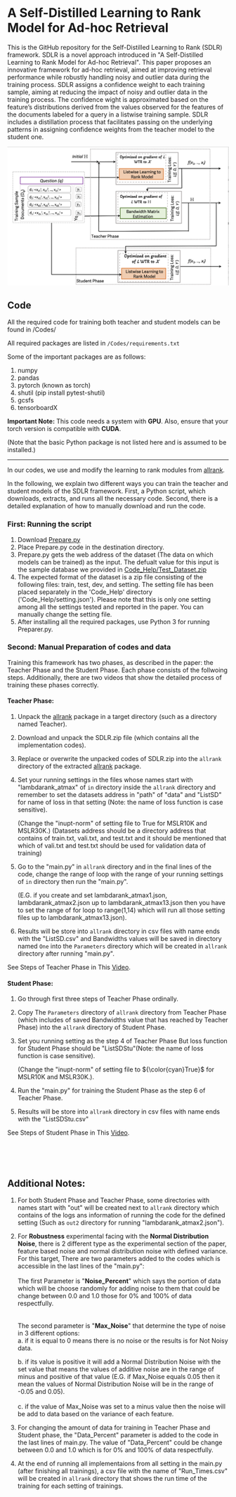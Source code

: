 # A Self-Distilled Learning to Rank Model for Ad-hoc Retrieval

 This is the GitHub repository for the Self-Distilled Learning to Rank (SDLR) framework. SDLR is a novel approach introduced in "A Self-Distilled Learning to Rank Model for Ad-hoc Retrieval". This paper proposes an innovative framework for ad-hoc retrieval, aimed at improving retrieval performance while robustly handling noisy and outlier data during the training process.  SDLR assigns a confidence weight to each training sample, aiming at reducing the impact of noisy and outlier data in the training process. The confidence wight is approximated based on the feature’s distributions derived from the values observed for the features of the documents labeled for a query in a listwise training sample. SDLR includes a distillation process that facilitates passing on the underlying patterns in assigning confidence weights from the teacher model to the student one.
<div class="row">
   <center>
 <img class="img-responsive center-block" width="600" alt="model1" src="https://github.com/sanazkeshvari/Papers/blob/main/SDLR/newDesign.png">
   </center>
</div>


## Code

All the required code for training both teacher and student models can be found in /Codes/

All required packages are listed in `/Codes/requirements.txt`

Some of the important packages are as follows:

1. numpy
2. pandas
3. pytorch (known as torch)
4. shutil (pip install pytest-shutil)
6. gcsfs
7. tensorboardX

 <b> Important Note:</b> This code needs a system with <b>GPU</b>. Also, ensure that your torch version is compatible with <b>CUDA</b>.

(Note that the basic Python package is not listed here and is assumed to be installed.)

<hr/>

In our codes, we use and modify the learning to rank modules from  <a href = "https://github.com/allegro/allRank">allrank</a>.

In the following, we explain two different ways you can train the teacher and student models of the SDLR framework. First, a Python script, which downloads, extracts, and runs all the necessary code. Second, there is a detailed explanation of how to manually download and run the code.


### First: Running the script
1. Download <a href = "https://raw.githubusercontent.com/sanazkeshvari/Papers/main/SDLR/Codes/Prepare.py" target = "_blank" download="SDLR">Prepare.py</a>
2. Place Prepare.py code in the destination directory.
3. Prepare.py gets the web address of the dataset (The data on which models can be trained) as the input. The defualt value for this input is the sample database we provided in  <a href = "https://github.com/sanazkeshvari/Papers/tree/main/SDLR/Code_Help/Test_Dataset.zip"> Code_Help/Test_Dataset.zip </a>
4. The expected format of the dataset is a zip file consisting of the following files: train, test, dev, and setting. The setting file has been placed separately in the 'Code_Help' directory ('Code_Help/setting.json'). Please note that this is only one setting among all the settings tested and reported in the paper. You can manually change the setting file.
5. After installing all the required packages, use Python 3 for running Preparer.py.

### Second: Manual Preparation of codes and data

Training this framework has two phases, as described in the paper: the Teacher Phase and the Student Phase. Each phase consists of the follwoing steps. Additionally, there are two videos that show the detailed process of training these phases correctly.

#### Teacher Phase:
  1. Unpack the <a href = "https://github.com/allegro/allRank">allrank</a> package in a target directory (such as a directory named Teacher).
  2. Download and unpack the SDLR.zip file (which contains all the implementation codes).
  3. Replace or overwrite the unpacked codes of SDLR.zip into the `allrank` directory of the extracted <a href = "https://github.com/allegro/allRank">allrank</a> package.
  4. Set your running settings in the files whose names start with "lambdarank_atmax" of `in` directory inside the `allrank` directory and remember to set the datasets address in "path" of "data" and "ListSD" for name of loss in that setting (Note: the name of loss function is case sensitive).

     (Change the "inupt-norm" of setting file to True for MSLR10K and MSLR30K.) 
     (Datasets address should be a directory address that contains of train.txt, vali.txt, and test.txt and it should be mentioned that which of vali.txt and test.txt should be used for validation data of training)
  6. Go to the "main.py" in `allrank` directory and in the final lines of the code, change the range of loop with the range of your running settings of `in` directory then run the "main.py".

     (E.G. if you create and set lambdarank_atmax1.json, lambdarank_atmax2.json up to lambdarank_atmax13.json then you have to set the range of for loop to range(1,14) which will run all those setting files up to lambdarank_atmax13.json).
  7. Results will be store into `allrank` directory in csv files with name ends with the "ListSD.csv" and Bandwidths values will be saved in directory named `One` into the `Parameters` directory which will be created in `allrank` directory after running "main.py".


See Steps of Teacher Phase in This <a href = "https://github.com/sanazkeshvari/Papers/blob/06bf8bf07bc461a035cabb797ecd50bd24b66b7a/SDLR/Code_Help/SDLR_Teacher_20240418_VeryFast1080.mp4">Video</a>.


  
#### Student Phase:
  1. Go through first three steps of Teacher Phase ordinally.
  2. Copy The `Parameters` directory of `allrank` directory from Teacher Phase (which includes of saved Bandwidths value that has reached by Teacher Phase) into the `allrank` directory of Student Phase.
  3. Set you running setting as the step 4 of Teacher Phase But loss function for Student Phase should be "ListSDStu"(Note: the name of loss function is case sensitive).

     (Change the "inupt-norm" of setting file to ${\color{cyan}True}$ for MSLR10K and MSLR30K.).
  4. Run the "main.py" for training the Student Phase as the step 6 of Teacher Phase.
  5. Results will be store into `allrank` directory in csv files with name ends with the "ListSDStu.csv"

See Steps of Student Phase in This <a href = "https://github.com/sanazkeshvari/Papers/blob/06bf8bf07bc461a035cabb797ecd50bd24b66b7a/SDLR/Code_Help/SDLR_Student_20240418_VeryFast1080.mp4">Video</a>.

<br/> <br/> <br/>

## Additional Notes:
  1. For both Student Phase and Teacher Phase, some directories with names start with "out" will be created next to `allrank` directory which contains of the logs ans information of running the code for the defined setting (Such as `out2` directory for running "lambdarank_atmax2.json").
  2. For <b>Robustness</b> experimental facing with the <b>Normal Distribution Noise</b>, there is 2 different type as the experimental section of the paper, feature based noise and normal distribution noise with defined variance. For this target, There are two parameters added to the codes which is accessible in the last lines of the "main.py": <br/> <br/>
  The first Parameter is "<b>Noise_Percent</b>" which says the portion of data which will be choose randomly for adding noise to them that could be change between 0.0 and 1.0 those for 0% and 100% of data respectfully. <br/> <br/>  
  The second parameter is "<b>Max_Noise</b>" that determine the type of noise in 3 different options: <br/> 
     a. if it is equal to 0 means there is no noise or the results is for Not Noisy data. <br/>
        
     b. if its value is positive it will add a Normal Distribution Noise with the set value that means the values of additive noise are in the range of minus and positive of that value (E.G. if Max_Noise equals 0.05 then it mean the values of Normal Distribution Noise will be in the range of -0.05 and 0.05). <br/>   
     c. if the value of Max_Noise was set to a minus value then the noise will be add to data based on the variance of each feature. <br/>
  3. For changing the amount of data for training in Teacher Phase and Student phase, the "Data_Percent" parameter is added to the code in the last lines of main.py. The value of "Data_Percent" could be change between 0.0 and 1.0 which is for 0% and 100% of data respectfully.
  4. At the end of running all implementaions from all setting in the main.py (after finishing all trainings), a csv file with the name of "Run_Times.csv" will be created in `allrank` directory that shows the run time of the training for each setting of trainings.


<br/> <br/> <br/> <br/> <br/>

<!---
### 1. Replacements:
  Replace `main.py` and `config.py` of this directory with same file in `allrank` directory of allrank package.
  
  Replace `train_utils.py` in `training` directory of target package.
  
  Replace `dataset_loading.py` from here within `data` directory of allrank package.
  
  Replace `__init__.py` from here with similar one in `losses` in `models` directory of allrank package.
  
### 2. Adding:
  Add `listSDStu.py` and `listSDStu.py` from here to directory `losses` in `models` directory of allrank packge.
### 3. Changes In Code:
  Change setting of model training at `lambdarank.json` files with the experimental setting in the paper.
  
  Change name of loss to "listSDStu" for Teacher phase and "listSDStus" for Student phase in `lambdarank.json`.
  
  Change the "inupt-norm" value to ${\color{cyan}True}$ for MSLR10K and MSLR30K.
  

<b>Important Note</b>: There is a change in running <i>teacher</i> and <i>student</i>. Two different directory should be made for Student and Teacher with same mentioned changes above. After training of Teacher phase finished, the directory `Parameters` from `allrank` direcotory should copy to `allrank` directory of the Student, then with changing `lambdarank` setting in Student directory, The Student phase training could be started. 

--->






